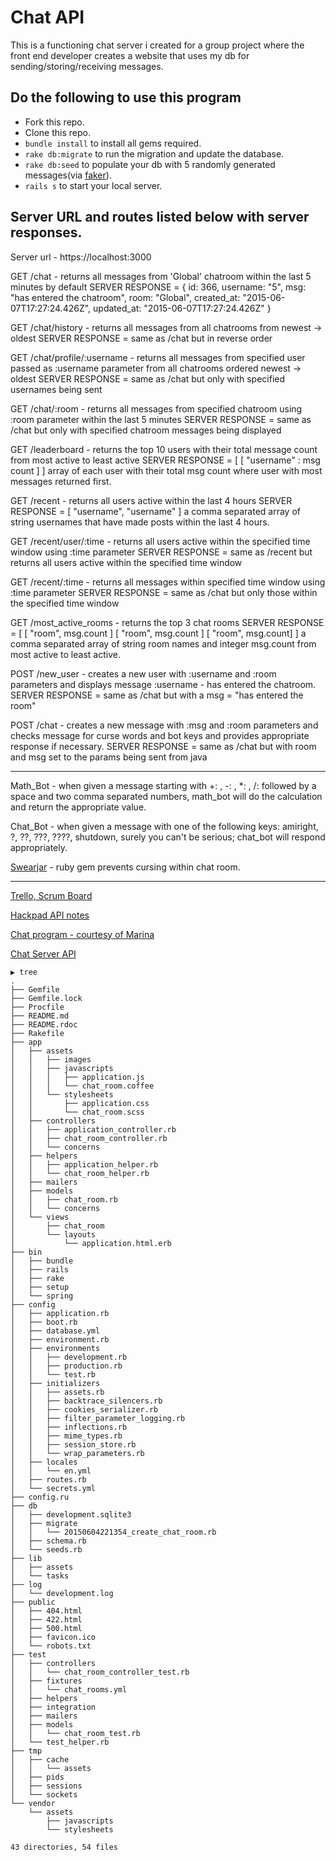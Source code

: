 # Chat API
  This is a functioning chat server i created for a group project where the front end
  developer creates a website that uses my db for sending/storing/receiving messages.

## Do the following to use this program

* Fork this repo.
* Clone this repo.
* `bundle install` to install all gems required.
* `rake db:migrate` to run the migration and update the database.
* `rake db:seed` to populate your db with 5 randomly generated messages(via <a href="https://rubygems.org/gems/faker/versions/1.4.3">faker</a>).
* `rails s` to start your local server.

## Server URL and routes listed below with server responses.

Server url - https://localhost:3000

GET /chat - returns all messages from 'Global' chatroom within the last 5 minutes by default
SERVER RESPONSE = {
id: 366,
username: "5",
msg: "has entered the chatroom",
room: "Global",
created_at: "2015-06-07T17:27:24.426Z",
updated_at: "2015-06-07T17:27:24.426Z" }


GET /chat/history - returns all messages from all chatrooms from newest -> oldest
SERVER RESPONSE = same as /chat but in reverse order

GET /chat/profile/:username - returns all messages from specified user passed as :username
 parameter from all chatrooms ordered newest -> oldest
SERVER RESPONSE = same as /chat but only with specified usernames being sent

GET /chat/:room - returns all messages from specified chatroom using :room parameter within
 the last 5 minutes
SERVER RESPONSE = same as /chat but only with specified chatroom messages being
displayed

GET /leaderboard - returns the top 10 users with their total message count from most active
to least active
SERVER RESPONSE = [ [ "username" :  msg count  ] ] array of each user with their total msg
count where user with most messages returned first.

GET /recent - returns all users active within the last 4 hours
SERVER RESPONSE = [ "username", "username" ] a comma separated array of string
usernames that have made posts within the last 4 hours.

GET /recent/user/:time - returns all users active within the specified time window using :time
parameter
SERVER RESPONSE = same as /recent but returns all users active within the specified time
window

GET /recent/:time - returns all messages within specified time window using :time parameter
SERVER RESPONSE = same as /chat but only those within the specified time window

GET /most_active_rooms - returns the top 3 chat rooms
SERVER RESPONSE = [ [ "room", msg.count ] [ "room", msg.count ] [ "room", msg.count] ] a
comma separated array of string room names and integer msg.count from most active to
least active.

POST /new_user - creates a new user with :username and :room parameters and displays
message :username - has entered the chatroom.
SERVER RESPONSE = same as /chat but with a msg = "has entered the room"

POST /chat - creates a new message with :msg and :room parameters and checks message
for curse words and bot keys and provides appropriate response if necessary.
SERVER RESPONSE = same as /chat but with room and msg set to the params being sent
from java



-------
Math_Bot - when given a message starting with +: , -: , *: , /: followed by a space and two
comma separated numbers, math_bot will do the calculation and return the appropriate value.

Chat_Bot - when given a message with one of the following keys: amiright, ?, ??, ???, ????,
shutdown, surely you can't be serious; chat_bot will respond appropriately.

<a href="https://rubygems.org/gems/swearjar">Swearjar</a> - ruby gem prevents cursing within chat room.

-------
<p><a href="https://trello.com/b/ub26Hs6E/group-chat-program">Trello, Scrum Board
</a></p>
<p><a href="https://hackpad.com/Chat-Project-API-Kc89NodEFSo">Hackpad API notes
</a></p>

<p><a href="http://marina-r.github.io/projects/Chat-Room-Project/dist/index.html#Global">Chat program - courtesy of Marina</a></p>

<p><a href="https://superamazingchat.herokuapp.com/">Chat Server API
</a></p>




```
▶ tree
.
├── Gemfile
├── Gemfile.lock
├── Procfile
├── README.md
├── README.rdoc
├── Rakefile
├── app
│   ├── assets
│   │   ├── images
│   │   ├── javascripts
│   │   │   ├── application.js
│   │   │   └── chat_room.coffee
│   │   └── stylesheets
│   │       ├── application.css
│   │       └── chat_room.scss
│   ├── controllers
│   │   ├── application_controller.rb
│   │   ├── chat_room_controller.rb
│   │   └── concerns
│   ├── helpers
│   │   ├── application_helper.rb
│   │   └── chat_room_helper.rb
│   ├── mailers
│   ├── models
│   │   ├── chat_room.rb
│   │   └── concerns
│   └── views
│       ├── chat_room
│       └── layouts
│           └── application.html.erb
├── bin
│   ├── bundle
│   ├── rails
│   ├── rake
│   ├── setup
│   └── spring
├── config
│   ├── application.rb
│   ├── boot.rb
│   ├── database.yml
│   ├── environment.rb
│   ├── environments
│   │   ├── development.rb
│   │   ├── production.rb
│   │   └── test.rb
│   ├── initializers
│   │   ├── assets.rb
│   │   ├── backtrace_silencers.rb
│   │   ├── cookies_serializer.rb
│   │   ├── filter_parameter_logging.rb
│   │   ├── inflections.rb
│   │   ├── mime_types.rb
│   │   ├── session_store.rb
│   │   └── wrap_parameters.rb
│   ├── locales
│   │   └── en.yml
│   ├── routes.rb
│   └── secrets.yml
├── config.ru
├── db
│   ├── development.sqlite3
│   ├── migrate
│   │   └── 20150604221354_create_chat_room.rb
│   ├── schema.rb
│   └── seeds.rb
├── lib
│   ├── assets
│   └── tasks
├── log
│   └── development.log
├── public
│   ├── 404.html
│   ├── 422.html
│   ├── 500.html
│   ├── favicon.ico
│   └── robots.txt
├── test
│   ├── controllers
│   │   └── chat_room_controller_test.rb
│   ├── fixtures
│   │   └── chat_rooms.yml
│   ├── helpers
│   ├── integration
│   ├── mailers
│   ├── models
│   │   └── chat_room_test.rb
│   └── test_helper.rb
├── tmp
│   ├── cache
│   │   └── assets
│   ├── pids
│   ├── sessions
│   └── sockets
└── vendor
    └── assets
        ├── javascripts
        └── stylesheets

43 directories, 54 files
```
